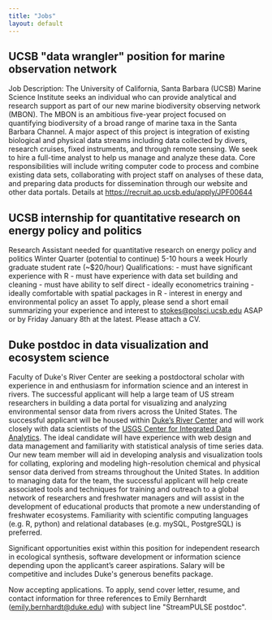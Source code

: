 ```yaml
---
title: "Jobs"
layout: default
---
```


## UCSB "data wrangler" position for marine observation network

  Job Description: The University of California, Santa Barbara (UCSB) Marine Science Institute seeks an individual who can provide analytical and research support as part of our new marine biodiversity observing network (MBON). The MBON is an ambitious five-year project focused on quantifying biodiversity of a broad range of marine taxa in the Santa Barbara Channel. A major aspect of this project is integration of existing biological and physical data streams including data collected by divers, research cruises, fixed instruments, and through remote sensing. We seek to hire a full-time analyst to help us manage and analyze these data. Core responsibilities will include writing computer code to process and combine existing data sets, collaborating with project staff on analyses of these data, and preparing data products for dissemination through our website and other data portals. Details at <https://recruit.ap.ucsb.edu/apply/JPF00644>
  
## UCSB internship for quantitative research on energy policy and politics

Research Assistant needed for quantitative research on energy policy and politics Winter Quarter (potential to continue) 5-10 hours a week Hourly graduate student rate (~$20/hour) Qualifications: - must have significant experience with R - must have experience with data set building and cleaning - must have ability to self direct - ideally econometrics training - ideally comfortable with spatial packages in R - interest in energy and environmental policy an asset To apply, please send a short email summarizing your experience and interest to <stokes@polsci.ucsb.edu> ASAP or by Friday January 8th at the latest. Please attach a CV.

## Duke postdoc in data visualization and ecosystem science

Faculty of Duke's River Center are seeking a postdoctoral scholar with experience in and enthusiasm for information science and an interest in rivers. The successful applicant will help a large team of US stream researchers in building a data portal for visualizing and analyzing environmental sensor data from rivers across the United States. The successful applicant will be housed within [Duke’s River Center](http://dukerivercenter.weebly.com/) and will work closely with data scientists of the [USGS Center for Integrated Data Analytics](http://cida.usgs.gov/). The ideal candidate will have experience with web design and data management and familiarity with statistical analysis of time series data. Our new team member will aid in developing analysis and visualization tools for collating, exploring and modeling high-resolution chemical and physical sensor data derived from streams throughout the United States. In addition to managing data for the team, the successful applicant will help create associated tools and techniques for training and outreach to a global network of researchers and freshwater managers and will assist in the development of educational products that promote a new understanding of freshwater ecosystems. Familiarity with scientific computing languages (e.g. R, python) and relational databases (e.g. mySQL, PostgreSQL) is preferred. 

Significant opportunities exist within this position for independent research in ecological synthesis, software development or information science depending upon the applicant’s career aspirations. Salary will be competitive and includes Duke's generous benefits package.

Now accepting applications. To apply, send cover letter, resume, and contact information for three references to Emily Bernhardt (emily.bernhardt@duke.edu) with subject line "StreamPULSE postdoc".